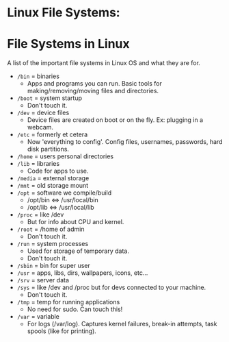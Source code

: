 # Linux File Systems:
# File Systems in Linux
A list of the important file systems in Linux OS and what they are for.

* `/bin` = binaries
  * Apps and programs you can run. Basic tools for making/removing/moving files and directories.
* `/boot` = system startup
  * Don't touch it.
* `/dev` = device files
  * Device files are created on boot or on the fly. Ex: plugging in a webcam.
* `/etc` = formerly et cetera
  * Now 'everything to config'. Config files, usernames, passwords, hard disk partitions.
* `/home` = users personal directories
* `/lib` = libraries
  * Code for apps to use.
* `/media` = external storage
* `/mnt` = old storage mount
* `/opt` = software we compile/build
  * /opt/bin <=> /usr/local/bin
  * /opt/lib <=> /usr/local/lib
* `/proc` = like /dev
  * But for info about CPU and kernel.
* `/root` = /home of admin
  * Don't touch it.
* `/run` = system processes
  * Used for storage of temporary data.
  * Don't touch it.
* `/sbin` = bin for super user
* `/usr` = apps, libs, dirs, wallpapers, icons, etc...
* `/srv` = server data
* `/sys` = like /dev and /proc but for devs connected to your machine.
  * Don't touch it.
* `/tmp` = temp for running applications
  * No need for sudo. Can touch this!
* `/var` = variable
  * For logs (/var/log). Captures kernel failures, break-in attempts, task spools (like for printing).
